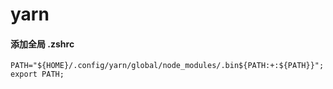 # yarn



#### 添加全局 .zshrc


```
PATH="${HOME}/.config/yarn/global/node_modules/.bin${PATH:+:${PATH}}"; export PATH;

```


